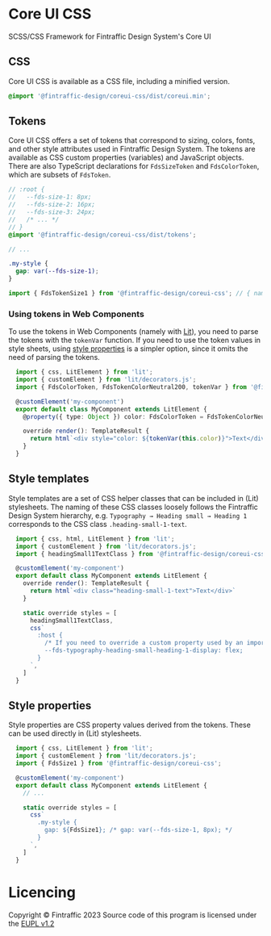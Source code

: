 # Core UI CSS
SCSS/CSS Framework for Fintraffic Design System's Core UI

## CSS

Core UI CSS is available as a CSS file, including a minified version.

```scss
@import '@fintraffic-design/coreui-css/dist/coreui.min';
```

## Tokens

Core UI CSS offers a set of tokens that correspond to sizing, colors, fonts,
and other style attributes used in Fintraffic Design System.
The tokens are available as CSS custom properties (variables) and JavaScript objects.
There are also TypeScript declarations for `FdsSizeToken` and `FdsColorToken`, which are subsets of `FdsToken`.

```scss
// :root {
//   --fds-size-1: 8px;
//   --fds-size-2: 16px;
//   --fds-size-3: 24px;
//   /* ... */
// }
@import '@fintraffic-design/coreui-css/dist/tokens';

// ...

.my-style {
  gap: var(--fds-size-1);
}
```

```ts
import { FdsTokenSize1 } from '@fintraffic-design/coreui-css'; // { name: "fds-size-1", value: "8px" }
```

### Using tokens in Web Components

To use the tokens in Web Components (namely with [Lit](https://lit.dev/docs/api/styles/)),
you need to parse the tokens with the `tokenVar` function.
If you need to use the token values in style sheets, using [style properties](#style-properties) is a simpler option,
since it omits the need of parsing the tokens.

```ts
  import { css, LitElement } from 'lit';
  import { customElement } from 'lit/decorators.js';
  import { FdsColorToken, FdsTokenColorNeutral200, tokenVar } from '@fintraffic-design/coreui-css';

  @customElement('my-component')
  export default class MyComponent extends LitElement {
    @property({ type: Object }) color: FdsColorToken = FdsTokenColorNeutral200

    override render(): TemplateResult {
      return html`<div style="color: ${tokenVar(this.color)}">Text</div>`
    }
  }
```

## Style templates

Style templates are a set of CSS helper classes that can be included in (Lit) stylesheets.
The naming of these CSS classes loosely follows the Fintraffic Design System hierarchy,
e.g. `Typography → Heading small → Heading 1` corresponds to the CSS class `.heading-small-1-text`.

```ts
  import { css, html, LitElement } from 'lit';
  import { customElement } from 'lit/decorators.js';
  import { headingSmall1TextClass } from '@fintraffic-design/coreui-css';

  @customElement('my-component')
  export default class MyComponent extends LitElement {
    override render(): TemplateResult {
      return html`<div class="heading-small-1-text">Text</div>`
    }

    static override styles = [
      headingSmall1TextClass,
      css`
        :host {
          /* If you need to override a custom property used by an imported class, you can declare the corresponding property here. */
          --fds-typography-heading-small-heading-1-display: flex;
        }
      `,
    ]
  }
```

## Style properties

Style properties are CSS property values derived from the tokens. These can be used directly in (Lit) stylesheets.

```ts
  import { css, LitElement } from 'lit';
  import { customElement } from 'lit/decorators.js';
  import { FdsSize1 } from '@fintraffic-design/coreui-css';

  @customElement('my-component')
  export default class MyComponent extends LitElement {
    // ...

    static override styles = [
      css`
        .my-style {
          gap: ${FdsSize1}; /* gap: var(--fds-size-1, 8px); */
        }
      `,
    ]
  }
```

# Licencing
Copyright © Fintraffic 2023
Source code of this program is licensed under the [EUPL v1.2](./LICENCE)
